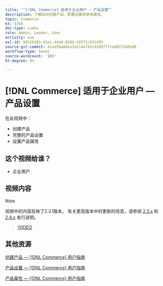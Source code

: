 ```yaml
---
title: '"[!DNL Commerce] 适用于企业用户 — 产品设置”'
description: 了解如何创建产品、配置设置和使用属性。
topic: Commerce
kt: 5768
doc-type: video
role: Admin, Leader, User
activity: use
exl-id: 9022b101-91e1-44a0-819b-507f2c915d95
source-git-commit: acee5ba84ea32e14a743cd269f77ced821548ad6
workflow-type: tm+mt
source-wordcount: '103'
ht-degree: 0%

---
```


# [!DNL Commerce] 适用于企业用户 — 产品设置

在此视频中：

- 创建产品
- 完整的产品设置
- 设置产品属性

## 这个视频给谁？

- 企业用户

## 视频内容

>[!NOTE]
>
>视频中的内容反映了2.3.1版本。 有关更高版本中的更新的信息，请参阅 [ 2.3.x](https://devdocs.magento.com/guides/v2.3/release-notes/bk-release-notes.html) 和 [2.4.x](https://devdocs.magento.com/guides/v2.4/release-notes/bk-release-notes.html) 发行说明。

>[!VIDEO](https://video.tv.adobe.com/v/35953?quality=12&learn=on)

## 其他资源

[创建产品 —  [!DNL Commerce] 用户指南](https://docs.magento.com/user-guide/catalog/product-create.html)

[产品设置 —  [!DNL Commerce] 用户指南](https://docs.magento.com/user-guide/catalog/settings.html)

[产品属性 —  [!DNL Commerce] 用户指南](https://docs.magento.com/user-guide/catalog/product-attributes.html)
